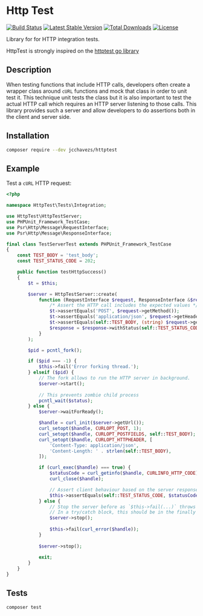 # Http Test

[![Build Status](https://travis-ci.org/jcchavezs/httptest-php.svg?branch=master)](https://travis-ci.org/jcchavezs/httptest-php)
[![Latest Stable Version](https://poser.pugx.org/jcchavezs/httptest/v/stable)](https://packagist.org/packages/jcchavezs/httptest)
[![Total Downloads](https://poser.pugx.org/jcchavezs/httptest/downloads)](https://packagist.org/packages/jcchavezs/httptest)
[![License](https://poser.pugx.org/jcchavezs/httptest/license)](https://packagist.org/packages/jcchavezs/httptest)

Library for for HTTP integration tests.

HttpTest is strongly inspired on the [httptest go library](https://golang.org/pkg/net/http/httptest)

## Description

When testing functions that include HTTP calls, developers often create a wrapper class around `cURL`
functions and mock that class in order to unit test it. This technique unit tests the class but it is 
also important to test the actual HTTP call which requires an HTTP server listening to those calls. This
library provides such a server and allow developers to do assertions both in the client and server side.

## Installation

```bash
composer require --dev jcchavezs/httptest
```

## Example

Test a `cURL` HTTP request:

```php
<?php

namespace HttpTest\Tests\Integration;

use HttpTest\HttpTestServer;
use PHPUnit_Framework_TestCase;
use Psr\Http\Message\RequestInterface;
use Psr\Http\Message\ResponseInterface;

final class TestServerTest extends PHPUnit_Framework_TestCase
{
    const TEST_BODY = 'test_body';
    const TEST_STATUS_CODE = 202;

    public function testHttpSuccess()
    {
        $t = $this;

        $server = HttpTestServer::create(
            function (RequestInterface $request, ResponseInterface &$response) use ($t) {
                /* Assert the HTTP call includes the expected values */
                $t->assertEquals('POST', $request->getMethod());
                $t->assertEquals('application/json', $request->getHeader('Content-Type')[0]);
                $t->assertEquals(self::TEST_BODY, (string) $request->getBody());
                $response = $response->withStatus(self::TEST_STATUS_CODE);
            }
        );

        $pid = pcntl_fork();

        if ($pid === -1) {
            $this->fail('Error forking thread.');
        } elseif ($pid) {
            // The fork allows to run the HTTP server in background.
            $server->start();
            
            // This prevents zombie child process
            pcntl_wait($status);
        } else {
            $server->waitForReady();

            $handle = curl_init($server->getUrl());
            curl_setopt($handle, CURLOPT_POST, 1);
            curl_setopt($handle, CURLOPT_POSTFIELDS, self::TEST_BODY);
            curl_setopt($handle, CURLOPT_HTTPHEADER, [
                'Content-Type: application/json',
                'Content-Length: ' . strlen(self::TEST_BODY),
            ]);

            if (curl_exec($handle) === true) {
                $statusCode = curl_getinfo($handle, CURLINFO_HTTP_CODE);
                curl_close($handle);

                // Assert client behaviour based on the server response
                $this->assertEquals(self::TEST_STATUS_CODE, $statusCode);
            } else {
                // Stop the server before as `$this->fail(...)` throws an exception
                // In a try/catch block, this should be in the finally block
                $server->stop();
                
                $this->fail(curl_error($handle));
            }
            
            $server->stop();
            
            exit;
        }
    }
}
```

## Tests

```bash
composer test
```
